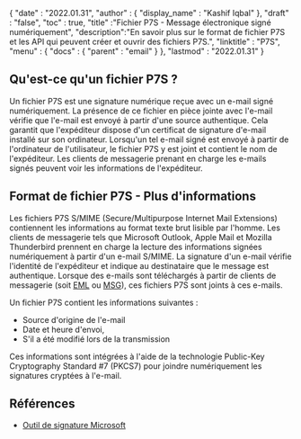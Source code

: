 {
  "date" : "2022.01.31",
  "author" : {
    "display_name" : "Kashif Iqbal"
},
  "draft" : "false",
  "toc" : true,
  "title" :"Fichier P7S - Message électronique signé numériquement",
  "description":"En savoir plus sur le format de fichier P7S et les API qui peuvent créer et ouvrir des fichiers P7S.",
  "linktitle" : "P7S",
  "menu" : {
    "docs" : {
      "parent" : "email"
}
},
  "lastmod" : "2022.01.31"
}

## Qu'est-ce qu'un fichier P7S ?

Un fichier P7S est une signature numérique reçue avec un e-mail signé numériquement. La présence de ce fichier en pièce jointe avec l'e-mail vérifie que l'e-mail est envoyé à partir d'une source authentique. Cela garantit que l'expéditeur dispose d'un certificat de signature d'e-mail installé sur son ordinateur. Lorsqu'un tel e-mail signé est envoyé à partir de l'ordinateur de l'utilisateur, le fichier P7S y est joint et contient le nom de l'expéditeur. Les clients de messagerie prenant en charge les e-mails signés peuvent voir les informations de l'expéditeur.

## Format de fichier P7S - Plus d'informations

Les fichiers P7S S/MIME (Secure/Multipurpose Internet Mail Extensions) contiennent les informations au format texte brut lisible par l'homme. Les clients de messagerie tels que Microsoft Outlook, Apple Mail et Mozilla Thunderbird prennent en charge la lecture des informations signées numériquement à partir d'un e-mail S/MIME. La signature d'un e-mail vérifie l'identité de l'expéditeur et indique au destinataire que le message est authentique. Lorsque des e-mails sont téléchargés à partir de clients de messagerie (soit [EML](/fr/email/eml/) ou [MSG](/fr/email/msg/)), ces fichiers P7S sont joints à ces e-mails.

Un fichier P7S contient les informations suivantes :

* Source d'origine de l'e-mail
* Date et heure d'envoi,
* S'il a été modifié lors de la transmission

Ces informations sont intégrées à l'aide de la technologie Public-Key Cryptography Standard #7 (PKCS7) pour joindre numériquement les signatures cryptées à l'e-mail.

## Références ##

* [Outil de signature Microsoft](https://learn.microsoft.com/en-us/windows-hardware/drivers/devtest/signtool)

